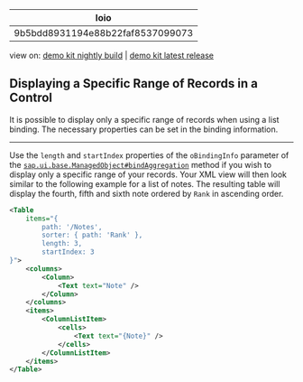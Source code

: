 <!-- loio9b5bdd8931194e88b22faf8537099073 -->

| loio |
| -----|
| 9b5bdd8931194e88b22faf8537099073 |

<div id="loio">

view on: [demo kit nightly build](https://openui5nightly.hana.ondemand.com/#/topic/9b5bdd8931194e88b22faf8537099073) | [demo kit latest release](https://openui5.hana.ondemand.com/#/topic/9b5bdd8931194e88b22faf8537099073)</div>

## Displaying a Specific Range of Records in a Control

It is possible to display only a specific range of records when using a list binding. The necessary properties can be set in the binding information.

***

Use the `length` and `startIndex` properties of the `oBindingInfo` parameter of the [`sap.ui.base.ManagedObject#bindAggregation`](https://openui5.hana.ondemand.com/#/api/sap.ui.base.ManagedObject/methods/bindAggregation) method if you wish to display only a specific range of your records. Your XML view will then look similar to the following example for a list of notes. The resulting table will display the fourth, fifth and sixth note ordered by `Rank` in ascending order.

``` xml
<Table 
    items="{
        path: '/Notes',
        sorter: { path: 'Rank' },
        length: 3,
        startIndex: 3
}">
    <columns>
        <Column>
            <Text text="Note" />
        </Column>
    </columns>
    <items>
        <ColumnListItem>
            <cells>
                <Text text="{Note}" />
            </cells>
        </ColumnListItem>
    </items>
</Table>

```

